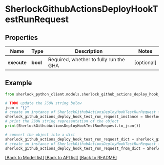 # SherlockGithubActionsDeployHookTestRunRequest


## Properties

Name | Type | Description | Notes
------------ | ------------- | ------------- | -------------
**execute** | **bool** | Required, whether to fully run the GHA | [optional] 

## Example

```python
from sherlock_python_client.models.sherlock_github_actions_deploy_hook_test_run_request import SherlockGithubActionsDeployHookTestRunRequest

# TODO update the JSON string below
json = "{}"
# create an instance of SherlockGithubActionsDeployHookTestRunRequest from a JSON string
sherlock_github_actions_deploy_hook_test_run_request_instance = SherlockGithubActionsDeployHookTestRunRequest.from_json(json)
# print the JSON string representation of the object
print(SherlockGithubActionsDeployHookTestRunRequest.to_json())

# convert the object into a dict
sherlock_github_actions_deploy_hook_test_run_request_dict = sherlock_github_actions_deploy_hook_test_run_request_instance.to_dict()
# create an instance of SherlockGithubActionsDeployHookTestRunRequest from a dict
sherlock_github_actions_deploy_hook_test_run_request_from_dict = SherlockGithubActionsDeployHookTestRunRequest.from_dict(sherlock_github_actions_deploy_hook_test_run_request_dict)
```
[[Back to Model list]](../README.md#documentation-for-models) [[Back to API list]](../README.md#documentation-for-api-endpoints) [[Back to README]](../README.md)


